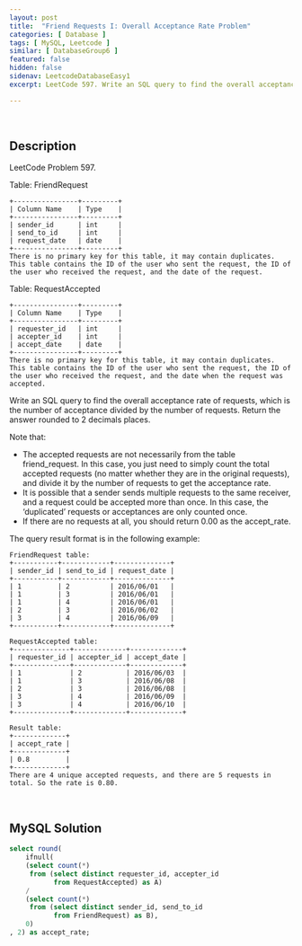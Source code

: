 ```yaml
---
layout: post
title:  "Friend Requests I: Overall Acceptance Rate Problem"
categories: [ Database ]
tags: [ MySQL, Leetcode ]
similar: [ DatabaseGroup6 ]
featured: false
hidden: false
sidenav: LeetcodeDatabaseEasy1
excerpt: LeetCode 597. Write an SQL query to find the overall acceptance rate of requests, which is the number of acceptance divided by the number of requests.

---
```


<br />

## Description

LeetCode Problem 597. 

Table: FriendRequest

```
+----------------+---------+
| Column Name    | Type    |
+----------------+---------+
| sender_id      | int     |
| send_to_id     | int     |
| request_date   | date    |
+----------------+---------+
There is no primary key for this table, it may contain duplicates.
This table contains the ID of the user who sent the request, the ID of the user who received the request, and the date of the request.
```

Table: RequestAccepted

```
+----------------+---------+
| Column Name    | Type    |
+----------------+---------+
| requester_id   | int     |
| accepter_id    | int     |
| accept_date    | date    |
+----------------+---------+
There is no primary key for this table, it may contain duplicates.
This table contains the ID of the user who sent the request, the ID of the user who received the request, and the date when the request was accepted.
```

Write an SQL query to find the overall acceptance rate of requests, which is the number of acceptance divided by the number of requests. Return the answer rounded to 2 decimals places.

Note that:

* The accepted requests are not necessarily from the table friend_request. In this case, you just need to simply count the total accepted requests (no matter whether they are in the original requests), and divide it by the number of requests to get the acceptance rate.
* It is possible that a sender sends multiple requests to the same receiver, and a request could be accepted more than once. In this case, the ‘duplicated’ requests or acceptances are only counted once.
* If there are no requests at all, you should return 0.00 as the accept_rate.


The query result format is in the following example:

 
```
FriendRequest table:
+-----------+------------+--------------+
| sender_id | send_to_id | request_date |
+-----------+------------+--------------+
| 1         | 2          | 2016/06/01   |
| 1         | 3          | 2016/06/01   |
| 1         | 4          | 2016/06/01   |
| 2         | 3          | 2016/06/02   |
| 3         | 4          | 2016/06/09   |
+-----------+------------+--------------+

RequestAccepted table:
+--------------+-------------+-------------+
| requester_id | accepter_id | accept_date |
+--------------+-------------+-------------+
| 1            | 2           | 2016/06/03  |
| 1            | 3           | 2016/06/08  |
| 2            | 3           | 2016/06/08  |
| 3            | 4           | 2016/06/09  |
| 3            | 4           | 2016/06/10  |
+--------------+-------------+-------------+

Result table:
+-------------+
| accept_rate |
+-------------+
| 0.8         |
+-------------+
There are 4 unique accepted requests, and there are 5 requests in total. So the rate is 0.80.
```

<br />

## MySQL Solution


```sql
select round(
    ifnull(
    (select count(*) 
     from (select distinct requester_id, accepter_id 
           from RequestAccepted) as A)
    /
    (select count(*) 
     from (select distinct sender_id, send_to_id 
           from FriendRequest) as B),
    0)
, 2) as accept_rate;
```
